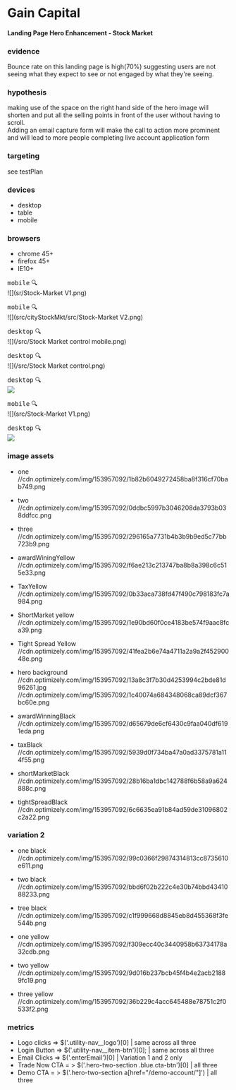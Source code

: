 #  Gain Capital
#### Landing Page Hero Enhancement - Stock Market

### evidence
Bounce rate on this landing page is high(70%) suggesting users are not seeing what they expect to see or not engaged by what they're seeing.

### hypothesis
making use of the space on the right hand side of the hero image will shorten and put all the selling points in front of the user without having to scroll.  
Adding an email capture form will make the call to action more prominent and will lead to more people completing live account application form

### targeting
see testPlan

### devices
- desktop
- table
- mobile

### browsers
- chrome 45+
- firefox 45+
- IE10+


<kbd>mobile</kbd>  :mag:            
 ![](sr/Stock-Market V1.png)
 
 <kbd>mobile</kbd>  :mag:            
 ![](src/cityStockMkt/src/Stock-Market V2.png)

<kbd>desktop</kbd> :mag:          
![](/src/Stock Market control mobile.png)

<kbd>desktop</kbd> :mag:          
![](/src/Stock Market control.png)


<kbd>desktop</kbd> :mag:          
![](src/desktopv1.png)

<kbd>mobile</kbd>  :mag:            
 ![](src/Stock-Market V1.png)

<kbd>desktop</kbd> :mag:          
![](src/desktopv1.png)





### image assets
- one
//cdn.optimizely.com/img/153957092/1b82b6049272458ba8f316cf70bab749.png
- two
//cdn.optimizely.com/img/153957092/0ddbc5997b3046208da3793b038ddfcc.png
- three
//cdn.optimizely.com/img/153957092/296165a7731b4b3b9b9ed5c77bb723b9.png

- awardWiningYellow
//cdn.optimizely.com/img/153957092/f6ae213c213747ba8b8a398c6c515e33.png
- TaxYellow
//cdn.optimizely.com/img/153957092/0b33aca738fd47f490c798183fc7a984.png
- ShortMarket yellow
//cdn.optimizely.com/img/153957092/1e90bd60f0ce4183be574f9aac8fca39.png
- Tight Spread Yellow
//cdn.optimizely.com/img/153957092/41fea2b6e74a4711a2a9a2f45290048e.png
- hero background
//cdn.optimizely.com/img/153957092/13a8c3f7b30d4253994c2bde81d96261.jpg
//cdn.optimizely.com/img/153957092/1c40074a684348068ca89dcf367bc60e.png


- awardWinningBlack
//cdn.optimizely.com/img/153957092/d65679de6cf6430c9faa040df6191eda.png
- taxBlack
//cdn.optimizely.com/img/153957092/5939d0f734ba47a0ad3375781a114f55.png
- shortMarketBlack
//cdn.optimizely.com/img/153957092/28b16ba1dbc142788f6b58a9a624888c.png
- tightSpreadBlack
//cdn.optimizely.com/img/153957092/6c6635ea91b84ad59de31096802c2a22.png






### variation 2
- one black
//cdn.optimizely.com/img/153957092/99c0366f29874314813cc8735610e611.png
- two black
//cdn.optimizely.com/img/153957092/bbd6f02b222c4e30b74bbd4341088233.png
- tree black
//cdn.optimizely.com/img/153957092/c1f999668d8845eb8d455368f3fe544b.png


- one yellow
//cdn.optimizely.com/img/153957092/f309ecc40c3440958b63734178a32cdb.png
- two yellow
//cdn.optimizely.com/img/153957092/9d016b237bcb45f4b4e2acb21889fc19.png
- three yellow
//cdn.optimizely.com/img/153957092/36b229c4acc645488e78751c2f0533f2.png



### metrics

- Logo clicks =>  $('.utility-nav__logo')[0]  | same across all three
- Login Button =>  $('.utility-nav__item-btn')[0]; | same across all three
- Email Clicks => $('.enterEmail')[0]  | Variation 1 and 2 only
- Trade Now CTA = > $('.hero-two-section .blue.cta-btn')[0] | all three
- Demo CTA = >  $('.hero-two-section a[href="/demo-account/"]')   | all three















